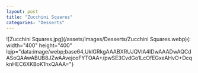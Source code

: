 ```yaml
---
layout: post
title: "Zucchini Squares"
categories: "Desserts"
---
```

![Zucchini Squares.jpg](/assets/images/Desserts/Zucchini Squares.webp){: width="400" height="400" lqip="data:image/webp;base64,UklGRkgAAABXRUJQVlA4IDwAAADwAQCdASoQAAwABUB8JZwAAvejcoFYTOAA+/pwSE3CvdGo1LcOfEGxeAHvO+DcqknHEC6XKBoK1hxQAAA="}

